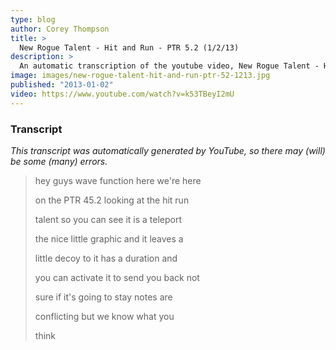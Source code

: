 ```yaml
---
type: blog
author: Corey Thompson
title: >
  New Rogue Talent - Hit and Run - PTR 5.2 (1/2/13)
description: >
  An automatic transcription of the youtube video, New Rogue Talent - Hit and Run - PTR 5.2 (1/2/13), generated from youtube captions.
image: images/new-rogue-talent-hit-and-run-ptr-52-1213.jpg
published: "2013-01-02"
video: https://www.youtube.com/watch?v=k53TBeyI2mU
---
```




### Transcript

*This transcript was automatically generated by YouTube, so there may (will) be some (many) errors.*

>hey guys wave function here we&#39;re here
>
> on the PTR 45.2 looking at the hit run
>
> talent so you can see it is a teleport
>
> the nice little graphic and it leaves a
>
> little decoy to it has a duration and
>
> you can activate it to send you back not
>
> sure if it&#39;s going to stay notes are
>
> conflicting but we know what you
>
> think
